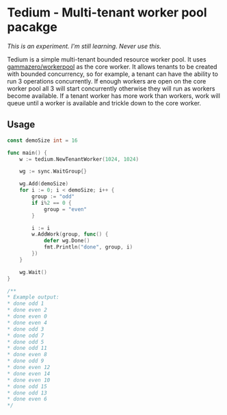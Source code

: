 # Tedium - Multi-tenant worker pool pacakge
_This is an experiment. I'm still learning. Never use this._

Tedium is a simple multi-tenant bounded resource worker pool. It uses [gammazero/workerpool](https://github.com/gammazero/workerpool) as the core worker. It allows tenants to be created with bounded concurrency, so for example, a tenant can have the ability to run 3 operations concurrently. If enough workers are open on the core worker pool all 3 will start concurrently otherwise they will run as workers become available. If a tenant worker has more work than workers, work will queue until a worker is available and trickle down to the core worker.

## Usage

```go
const demoSize int = 16

func main() {
	w := tedium.NewTenantWorker(1024, 1024)

	wg := sync.WaitGroup{}

	wg.Add(demoSize)
	for i := 0; i < demoSize; i++ {
		group := "odd"
		if i%2 == 0 {
			group = "even"
		}

		i := i
		w.AddWork(group, func() {
			defer wg.Done()
			fmt.Println("done", group, i)
		})
	}

	wg.Wait()
}

/**
* Example output:
* done odd 1
* done even 2
* done even 0
* done even 4
* done odd 3
* done odd 7
* done odd 5
* done odd 11
* done even 8
* done odd 9
* done even 12
* done even 14
* done even 10
* done odd 15
* done odd 13
* done even 6
*/

```